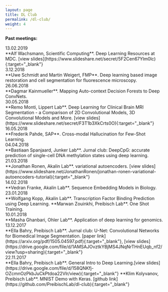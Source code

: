 ```yaml
---
layout: page
title: DL Club
permalink: /dl-club/
weight: 4
---
```


<div class="row">
	<!--
<p><b>Next meeting:</b></p>
	
<div class="col-md-2"> Feb. 27 (Wed), 15:00, MDC.89, Room 1.17 </div>
<div class="col-md-10" markdown="1"> 
**Marie Walde** (Woehler Lab). Confocal detectors.

</div>
</div>
-->

<div class="row">
<p></p>
<p><b>Past meetings:</b></p>

<div class="col-md-2"> 13.02.2019 </div>
<div class="col-md-10" markdown="1">
**Alf Wachsmann, Scientific Computing**. Deep Learning Resources at MDC. 
[view slides](https://www.slideshare.net/secret/5F2Cen67Ylm0lc){:target="_blank"}
</div>

<div class="col-md-2"> 3.12.2018 </div>
<div class="col-md-10" markdown="1">
**Uwe Schmidt and Martin Weigert, FMP**. Deep learning based image restoration and cell segmentation for fluorescence microscopy.
</div>

<div class="col-md-2"> 26.06.2018 </div>
<div class="col-md-10" markdown="1">
**Dagmar Kainmueller**. Mapping Auto-context Decision Forests to Deep ConvNets.
</div>

<div class="col-md-2"> 30.05.2018 </div>
<div class="col-md-10" markdown="1">
**Remo Monti, Lippert Lab**. Deep Learning for Clinical Brain MRI Segmentation - a Comparison of 2D Convolutional Models, 3D Convolutional Models and More.
[view slides](https://www.slideshare.net/secret/F3T1b3XkCrts0O){:target="_blank"}
</div>

<div class="col-md-2"> 16.05.2018 </div>
<div class="col-md-10" markdown="1">
**Frederik Pahde, SAP**. Cross-modal Hallucination for Few-Shot Learning.
</div>
	
<div class="col-md-2"> 04.04.2018 </div>
<div class="col-md-10" markdown="1">
**Bastiaan Spanjaard, Junker Lab**. Jurnal club: DeepCpG: accurate prediction of single-cell DNA methylation states using deep learning.
</div>

<div class="col-md-2"> 21.03.2018 </div>
<div class="col-md-10" markdown="1">
**Jonathan Ronen, Akalin Lab**. variational autoencoders. 
[view slides](https://www.slideshare.net/JonathanRonen/jonathan-ronen-variational-autoencoders-tutorial){:target="_blank"}
</div>

<div class="col-md-2"> 14.02.2018 </div>
<div class="col-md-10" markdown="1">
**Vedran Franke, Akalin Lab**. Sequence Embedding Models in Biology.
</div>

<div class="col-md-2"> 23.01.2018 </div>
<div class="col-md-10" markdown="1">
**Wolfgang Kopp, Akalin Lab**. Transcription Factor Binding Prediction using Deep Learning.  
**Marwan Zouinkhi, Preibisch Lab**. One Shot Training.
</div>

<div class="col-md-2"> 10.01.2018 </div>
<div class="col-md-10" markdown="1">
**Masha Ghanbari, Ohler Lab**. Application of deep learning for genomics.  
</div>

<div class="col-md-2"> 13.12.2017 </div>
<div class="col-md-10" markdown="1">
**Ella Bahry, Preibisch Lab**. Jurnal club: U-Net: Convolutional Networks for Biomedical Image Segmentation.
[paper link](https://arxiv.org/pdf/1505.04597.pdf){:target="_blank"}, 
[view slides](https://drive.google.com/file/d/1AMSAJOvztkYBjMS4JNqNrTHnEUqb_nf2/view?usp=sharing){:target="_blank"}
</div>

<div class="col-md-2"> 22.11.2017 </div>
<div class="col-md-10" markdown="1">
**Ella Bahry, Preibisch Lab**. General Intro to Deep Learning.[view slides](https://drive.google.com/file/d/158QNKfj-OZcmnOzPkbJuCkPtdoa22Vlr/view){:target="_blank"}  
**Klim Kolyvanov, Preibisch Lab**. MNIST Demo with Keras.
[github link](https://github.com/PreibischLab/dl-club){:target="_blank"}
</div>

</div>



